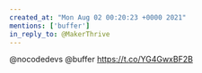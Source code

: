 ```yaml
---
created_at: "Mon Aug 02 00:20:23 +0000 2021"
mentions: ['buffer']
in_reply_to: @MakerThrive
---
```


@nocodedevs @buffer https://t.co/YG4GwxBF2B